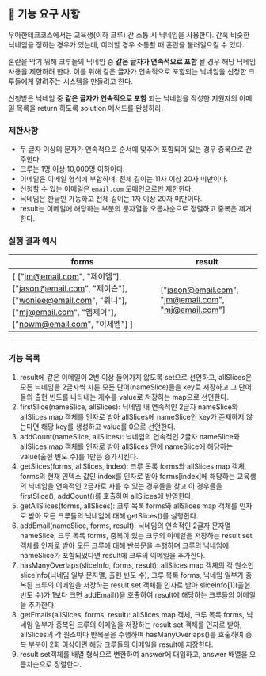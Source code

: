 ## 🚀 기능 요구 사항

우아한테크코스에서는 교육생(이하 크루) 간 소통 시 닉네임을 사용한다. 간혹 비슷한 닉네임을 정하는 경우가 있는데, 이러할 경우 소통할 때 혼란을 불러일으킬 수 있다.

혼란을 막기 위해 크루들의 닉네임 중 **같은 글자가 연속적으로 포함** 될 경우 해당 닉네임 사용을 제한하려 한다. 이를 위해 같은 글자가 연속적으로 포함되는 닉네임을 신청한 크루들에게 알려주는 시스템을 만들려고 한다.

신청받은 닉네임 중 **같은 글자가 연속적으로 포함** 되는 닉네임을 작성한 지원자의 이메일 목록을 return 하도록 solution 메서드를 완성하라.

### 제한사항

- 두 글자 이상의 문자가 연속적으로 순서에 맞추어 포함되어 있는 경우 중복으로 간주한다.
- 크루는 1명 이상 10,000명 이하이다.
- 이메일은 이메일 형식에 부합하며, 전체 길이는 11자 이상 20자 미만이다.
- 신청할 수 있는 이메일은 `email.com` 도메인으로만 제한한다.
- 닉네임은 한글만 가능하고 전체 길이는 1자 이상 20자 미만이다.
- result는 이메일에 해당하는 부분의 문자열을 오름차순으로 정렬하고 중복은 제거한다.

### 실행 결과 예시

| forms                                                                                                                                                 | result                                              |
| ----------------------------------------------------------------------------------------------------------------------------------------------------- | --------------------------------------------------- |
| [ ["jm@email.com", "제이엠"], ["jason@email.com", "제이슨"], ["woniee@email.com", "워니"], ["mj@email.com", "엠제이"], ["nowm@email.com", "이제엠"] ] | ["jason@email.com", "jm@email.com", "mj@email.com"] |

<hr>

### 기능 목록

1. result에 같은 이메일이 2번 이상 들어가지 않도록 set으로 선언하고, allSlices은 모든 닉네임을 2글자씩 자른 모든 단어(nameSlice)들을 key로 저장하고 그 단어들의 출현 빈도를 나타내는 개수를 value로 저장하는 map으로 선언한다.
2. firstSlice(nameSlice, allSlices): 닉네임 내 연속적인 2글자 nameSlice와 allSlices map 객체를 인자로 받아 allSlices에 nameSlice인 key가 존재하지 않는다면 해당 key를 생성하고 value를 0으로 선언한다.
3. addCount(nameSlice, allSlices): 닉네임의 연속적인 2글자 nameSlice와 allSlices map 객체를 인자로 받아 allSlices 안에 nameSlice에 해당하는 value(출현 빈도 수)를 1만큼 증가시킨다.
4. getSlices(forms, allSlices, index): 크루 목록 forms와 allSlices map 객체, forms의 현재 인덱스 값인 index를 인자로 받아 forms[index]에 해당하는 교육생의 닉네임을 연속적인 2글자로 자를 수 있는 경우들을 찾고 이 경우들을 firstSlice(), addCount()를 호출하여 allSlices에 반영한다.
5. getAllSlices(forms, allSlices): 크루 목록 forms와 allSlices map 객체를 인자로 받아 모든 크루들의 닉네임에 대해 getSlices()를 실행한다.
6. addEmail(nameSlice, forms, result): 닉네임의 연속적인 2글자 문자열 nameSlice, 크루 목록 forms, 중복이 있는 크루의 이메일을 저장하는 result set 객체를 인자로 받아 모든 크루에 대해 반복문을 수행하며 크루의 닉네임에 nameSlice가 포함되었다면 result에 크루의 이메일을 추가한다.
7. hasManyOverlaps(sliceInfo, forms, result): allSlices map 객체의 각 원소인 sliceInfo(닉네임 일부 문자열, 출현 빈도 수), 크루 목록 forms, 닉네임 일부가 중복된 크루의 이메일을 저장하는 result set 객체를 인자로 받아 sliceInfo[1](출현 빈도 수)가 1보다 크면 addEmail()을 호출하여 result에 해당하는 크루들의 이메일을 추가한다.
8. getEmails(allSlices, forms, result): allSlices map 객체, 크루 목록 forms, 닉네임 일부가 중복된 크루의 이메일을 저장하는 result set 객체를 인자로 받아, allSlices의 각 원소마다 반복문을 수행하며 hasManyOverlaps()를 호출하여 중복 부분이 2회 이상이면 해당 크루들의 이메일을 result에 저장한다.
9. result set객체를 배열 형식으로 변환하여 answer에 대입하고, answer 배열을 오름차순으로 정렬한다.

